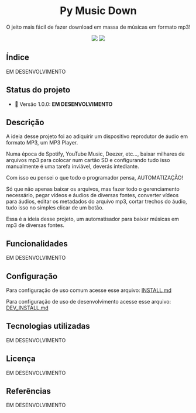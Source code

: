 <!-- <div align="center">
    <img src="./public/logo.png" width="200px" />
</div> -->

<h1 align="center">Py Music Down</h1>

<p align="center">O jeito mais fácil de fazer download em massa de músicas em formato mp3!</p>

<p align="center">
  <img src="https://img.shields.io/github/license/frv-dev/py-music-down" />
  <img src="https://img.shields.io/github/repo-size/frv-dev/py-music-down" />
</p>

## Índice

EM DESENVOLVIMENTO

## Status do projeto

- 🚧 Versão 1.0.0: **EM DESENVOLVIMENTO**

## Descrição

A ideia desse projeto foi ao adiquirir um dispositivo reprodutor de áudio em formato MP3, um MP3 Player.

Numa época de Spotify, YouTube Music, Deezer, etc..., baixar milhares de arquivos mp3 para colocar num cartão SD e configurando tudo isso manualmente é uma tarefa inviável, deverás intediante.

Com isso eu pensei o que todo o programador pensa, AUTOMATIZAÇÃO!

Só que não apenas baixar os arquivos, mas fazer todo o gerenciamento necessário, pegar vídeos e áudios de diversas fontes, converter vídeos para áudios, editar os metadados do arquivo mp3, cortar trechos do áudio, tudo isso no simples clicar de um botão.

Essa é a ideia desse projeto, um automatisador para baixar músicas em mp3 de diversas fontes.

## Funcionalidades

EM DESENVOLVIMENTO

## Configuração

Para configuração de uso comum acesse esse arquivo: [INSTALL.md](./INSTALL.md)

Para configuração de uso de desenvolvimento acesse esse arquivo: [DEV_INSTALL.md](./DEV_INSTALL.md)

## Tecnologias utilizadas

EM DESENVOLVIMENTO

## Licença

EM DESENVOLVIMENTO

## Referências

EM DESENVOLVIMENTO
